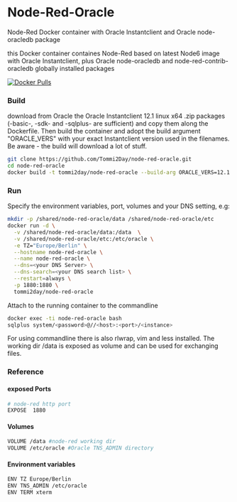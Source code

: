 # Node-Red-Oracle
Node-Red Docker container with Oracle Instantclient and Oracle node-oracledb package

this Docker container containes Node-Red based on latest Node6 image with Oracle Instantclient,
plus Oracle node-oracledb and node-red-contrib-oracledb globally installed packages

[![Docker Pulls](https://img.shields.io/docker/pulls/tommi2day/node-red-oracle.svg)](https://hub.docker.com/r/tommi2day/node-red-oracle/)

### Build
download from Oracle the Oracle Instantclient 12.1 linux x64 .zip packages (-basic-, 
-sdk- and -sqlplus- are sufficient) and copy them along the Dockerfile. 
Then build the container and adopt the build argument "ORACLE_VERS" with your exact Instantclient version 
used in the filenames. Be aware - the build will download a lot of stuff. 
```sh
git clone https://github.com/Tommi2Day/node-red-oracle.git
cd node-red-oracle
docker build -t tommi2day/node-red-oracle --build-arg ORACLE_VERS=12.1.0.2.0 -f Dockerfile.node-red-oracle .
```

### Run
Specify the  environment variables, port, volumes and your DNS setting, e.g:

```sh
mkdir -p /shared/node-red-oracle/data /shared/node-red-oracle/etc
docker run -d \
  -v /shared/node-red-oracle/data:/data  \
  -v /shared/node-red-oracle/etc:/etc/oracle \
  -e TZ="Europe/Berlin" \
  --hostname node-red-oracle \
  --name node-red-oracle \
  --dns=<your DNS Server> \
  --dns-search=<your DNS search list> \
  --restart=always \
  -p 1880:1880 \
  tommi2day/node-red-oracle
```
Attach to the running container to the commandline
```sh
docker exec -ti node-red-oracle bash
sqlplus system/<password>@//<host>:<port>/<instance>
```
For using commandline there is also rlwrap, vim and less installed.
The working dir /data is exposed as volume and can be used for exchanging files.
 
### Reference
#### exposed Ports
```sh
# node-red http port  
EXPOSE  1880
```
#### Volumes
```sh
VOLUME /data #node-red working dir
VOLUME /etc/oracle #Oracle TNS_ADMIN directory
```

#### Environment variables
```sh
ENV TZ Europe/Berlin
ENV TNS_ADMIN /etc/oracle
ENV TERM xterm
```